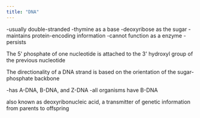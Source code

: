```yaml
---
title: "DNA"
---
```

-usually double-stranded
-thymine as a base
-deoxyribose as the sugar
-maintains protein-encoding information
-cannot function as a enzyme
-persists

The 5' phosphate of one nucleotide is attached to the 3' hydroxyl group of the previous nucleotide

The directionality of a DNA strand is based on the orientation of the sugar-phosphate backbone

-has A-DNA, B-DNA, and Z-DNA
-all organisms have B-DNA

also known as deoxyribonucleic acid, a transmitter of genetic information from parents to offspring

